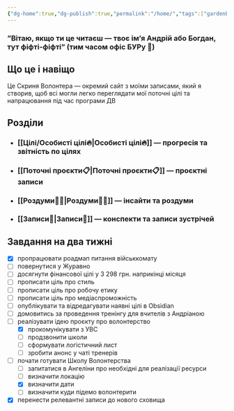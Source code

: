 ```yaml
---
{"dg-home":true,"dg-publish":true,"permalink":"/home/","tags":["gardenEntry"],"dgPassFrontmatter":true}
---
```


### ”Вітаю, якщо ти це читаєш — твоє ім’я **Андрій** або **Богдан**, тут фіфті-фіфті” (тим часом офіс БУРу 🤯)
## Що це і навіщо
Це Скриня Волонтера — окремий сайт з моїми записами, який я створив, щоб всі могли легко переглядати мої поточні цілі та напрацювання під час програми ДВ
## Розділи
- ### [[Цілі/Особисті цілі🔥\|Особисті цілі🔥]] — прогресія та звітність по цілях
- ### [[Поточні проєкти📋\|Поточні проєкти📋]] — проєктні записи
- ### [[Роздуми🧘‍♀️\|Роздуми🧘‍♀️]] — інсайти та роздуми
- ### [[Записи📝\|Записи📝]] — конспекти та записи зустрічей
## Завдання на два тижні
- [x] пропрацювати роадмап питання військкомату
- [ ] повернутися у Журавно
- [ ] досягнути фінансової цілі у 3 298 грн. наприкінці місяця
- [ ] прописати ціль про стиль
- [ ] прописати ціль про робочу етику
- [ ] прописати ціль про медіаспроможність
- [ ] опублікувати та відредагувати наявні цілі в Obsidian
- [ ] домовитись за проведення тренінгу для вчителів з Андріаною
- [ ] реалізувати ідею проєкту про волонтерство
	- [x] прокомунікувати з УВС
	- [ ] продзвонити школи
	- [ ] сформувати логістичний лист
	- [ ] зробити анонс у чаті тренерів
- [ ] почати готувати Школу Волонтерства
	- [ ] запитатися в Ангеліни про необхідні для реалізації ресурси
	- [ ] визначити локацію
	- [x] визначити дати
	- [ ] визначити куди підемо волонтерити
- [x] перенести релевантні записи до нового сховища